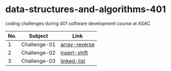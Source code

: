 # data-structures-and-algorithms-401
coding challenges during 401 software development course at ASAC


| No. | Subject | Link |
|-----|-----|-----|
| 1 | Challenge-01 | [array-reverse](https://github.com/Yousef27h/data-structures-and-algorithms-401/blob/main/challenges/array-reverse-challenge/README.md) |
| 2 | Challenge-02 | [insert-shift](https://github.com/Yousef27h/data-structures-and-algorithms-401/tree/main/challenges/array-insert-shift-challenge) |
| 3 | Challenge-03 | [linked-list](https://github.com/Yousef27h/data-structures-and-algorithms-401/blob/main/challenges/linked-list/README.md) |